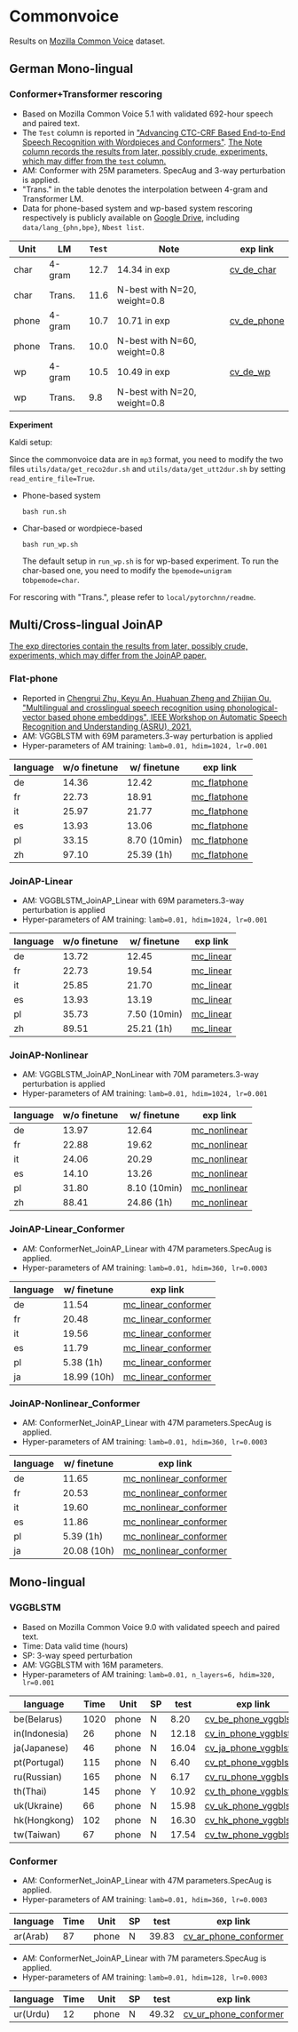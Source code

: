 # Commonvoice

Results on [Mozilla Common Voice](https://commonvoice.mozilla.org/zh-CN) dataset.

## German Mono-lingual

### Conformer+Transformer rescoring

* Based on Mozilla Common Voice 5.1 with validated 692-hour speech and paired text.
* The `Test` column is reported in ["Advancing CTC-CRF Based End-to-End Speech Recognition with Wordpieces and Conformers"](https://arxiv.org/abs/2107.03007). <u>The Note column records the results from later, possibly crude, experiments, which may differ from the `test` column.</u>
* AM: Conformer with 25M parameters. SpecAug and 3-way perturbation is applied.
* "Trans." in the table denotes the interpolation between 4-gram and Transformer LM.
* Data for phone-based system and wp-based system rescoring respectively is publicly available on [Google Drive](https://drive.google.com/file/d/1u4C25P21ZdhytgiZbBSsO-4XSg49QIeO/view?usp=sharing), including `data/lang_{phn,bpe}`, `Nbest list`. 

| Unit                     | LM     | `Test` | Note                        | exp link |
| ------------------------ | ------ | ---- | ---------------------------- | --- |
| char  | 4-gram | 12.7 | 14.34 in exp                        | [cv_de_char](exp/cv_de_char) |
| char                     | Trans. | 11.6 | N-best with N=20, weight=0.8 | |
| phone | 4-gram | 10.7 | 10.71 in exp                        | [cv_de_phone](exp/cv_de_phone) |
| phone                    | Trans. | 10.0 | N-best with N=60, weight=0.8 | |
| wp       | 4-gram | 10.5 | 10.49 in exp                         | [cv_de_wp](exp/cv_de_wp) |
| wp                       | Trans. | 9.8  | N-best with N=20, weight=0.8 | |

**Experiment**

Kaldi setup:

Since the commonvoice data are in `mp3` format, you need to modify the two files `utils/data/get_reco2dur.sh` and `utils/data/get_utt2dur.sh` by setting `read_entire_file=True`.

* Phone-based system

  ```shell
  bash run.sh
  ```

* Char-based or wordpiece-based

  ```shell
  bash run_wp.sh
  ```

  The default setup in `run_wp.sh` is for wp-based experiment. To run the char-based one, you need to modify the `bpemode=unigram` to`bpemode=char`.

For rescoring with "Trans.", please refer to `local/pytorchnn/readme`.

## Multi/Cross-lingual JoinAP

<u>The exp directories contain the results from later, possibly crude, experiments, which may differ from [the JoinAP paper](http://oa.ee.tsinghua.edu.cn/~ouzhijian/pdf/ASRU21_JoinAP.pdf).</u>

### Flat-phone

* Reported in [Chengrui Zhu, Keyu An, Huahuan Zheng and Zhijian Ou, "Multilingual and crosslingual speech recognition using phonological-vector based phone embeddings", IEEE Workshop on Automatic Speech Recognition and Understanding (ASRU), 2021.](http://oa.ee.tsinghua.edu.cn/~ouzhijian/pdf/ASRU21_JoinAP.pdf)
* AM: VGGBLSTM with 69M parameters.3-way perturbation is applied
* Hyper-parameters of AM training: `lamb=0.01, hdim=1024, lr=0.001`

|language|w/o finetune|w/ finetune| exp link |
|---|---|---| --- |
|de|14.36|12.42| [mc_flatphone](exp/mc_flatphone) |
|fr|22.73|18.91| [mc_flatphone](exp/mc_flatphone) |
|it|25.97|21.77| [mc_flatphone](exp/mc_flatphone) |
|es|13.93|13.06| [mc_flatphone](exp/mc_flatphone) |
|pl|33.15|8.70 (10min)| [mc_flatphone](exp/mc_flatphone) |
|zh|97.10|25.39 (1h)| [mc_flatphone](exp/mc_flatphone) |

### JoinAP-Linear

* AM: VGGBLSTM_JoinAP_Linear with 69M parameters.3-way perturbation is applied
* Hyper-parameters of AM training: `lamb=0.01, hdim=1024, lr=0.001`

|language|w/o finetune| w/ finetune| exp link |
|---|---|---| --- |
|de|13.72|12.45|[mc_linear](exp/mc_linear) |
|fr|22.73|19.54|[mc_linear](exp/mc_linear) |
|it|25.85|21.70|[mc_linear](exp/mc_linear) |
|es|13.93|13.19|[mc_linear](exp/mc_linear) |
|pl|35.73 |7.50 (10min)|[mc_linear](exp/mc_linear) |
|zh|89.51 |25.21 (1h)|[mc_linear](exp/mc_linear) |

### JoinAP-Nonlinear

* AM: VGGBLSTM_JoinAP_NonLinear with 70M parameters.3-way perturbation is applied
* Hyper-parameters of AM training: `lamb=0.01, hdim=1024, lr=0.001`

|language|w/o finetune| w/ finetune| exp link |
|---|---|---| --- |
|de|13.97|12.64| [mc_nonlinear](exp/mc_nonlinear) |
|fr|22.88|19.62|[mc_nonlinear](exp/mc_nonlinear) |
|it|24.06|20.29|[mc_nonlinear](exp/mc_nonlinear) |
|es|14.10|13.26|[mc_nonlinear](exp/mc_nonlinear) |
|pl|31.80 |8.10 (10min)|[mc_nonlinear](exp/mc_nonlinear) |
|zh|88.41 |24.86 (1h)|[mc_nonlinear](exp/mc_nonlinear) |

### JoinAP-Linear_Conformer

* AM: ConformerNet_JoinAP_Linear with 47M parameters.SpecAug is applied.
* Hyper-parameters of AM training: `lamb=0.01, hdim=360, lr=0.0003`

|language|w/ finetune | exp link          |
|---|-------------------------------| -------- |
|de|11.54| [mc_linear_conformer](exp/mc_linear_conformer/) |
|fr|20.48| [mc_linear_conformer](exp/mc_linear_conformer/) |
|it|19.56| [mc_linear_conformer](exp/mc_linear_conformer/) |
|es|11.79| [mc_linear_conformer](exp/mc_linear_conformer/) |
|pl|5.38 (1h)| [mc_linear_conformer](exp/mc_linear_conformer/) |
|ja|18.99 (10h)| [mc_linear_conformer](exp/mc_linear_conformer/) |

### JoinAP-Nonlinear_Conformer

* AM: ConformerNet_JoinAP_Linear with 47M parameters.SpecAug is applied.
* Hyper-parameters of AM training: `lamb=0.01, hdim=360, lr=0.0003`

|language|w/ finetune | exp link          |
|---|-------------------------------| -------- |
|de|11.65| [mc_nonlinear_conformer](exp/mc_nonlinear_conformer/) |
|fr|20.53| [mc_nonlinear_conformer](exp/mc_nonlinear_conformer/) |
|it|19.60| [mc_nonlinear_conformer](exp/mc_nonlinear_conformer/) |
|es|11.86| [mc_nonlinear_conformer](exp/mc_nonlinear_conformer/) |
|pl|5.39 (1h)|[mc_nonlinear_conformer](exp/mc_nonlinear_conformer/) |
|ja|20.08 (10h)| [mc_nonlinear_conformer](exp/mc_nonlinear_conformer/) |

## Mono-lingual

### VGGBLSTM 

* Based on Mozilla Common Voice 9.0 with validated speech and paired text.
* Time: Data valid time (hours)
* SP: 3-way speed perturbation
* AM: VGGBLSTM with 16M parameters.
* Hyper-parameters of AM training: `lamb=0.01, n_layers=6, hdim=320, lr=0.001`

|language|Time |Unit |SP |test| exp link |
|--------|-----|-----|---|----|----------|
| be(Belarus)     | 1020 | phone| N | 8.20 | [cv_be_phone_vggblstm](exp/cv_be_phone_vggblstm/) |
| in(Indonesia)     | 26    | phone | N | 12.18 | [cv_in_phone_vggblstm](exp/cv_in_phone_vggblstm/) |
| ja(Japanese)     | 46    | phone | N | 16.04 | [cv_ja_phone_vggblstm](exp/cv_ja_phone_vggblstm/) |
| pt(Portugal)     | 115   | phone | N | 6.40  | [cv_pt_phone_vggblstm](exp/cv_pt_phone_vggblstm/) |
| ru(Russian)     | 165   | phone | N | 6.17  | [cv_ru_phone_vggblstm](exp/cv_ru_phone_vggblstm/) |
| th(Thai)     | 145   | phone | Y | 10.92 | [cv_th_phone_vggblstm](exp/cv_th_phone_vggblstm/) |
| uk(Ukraine)     | 66    | phone | N | 15.98 | [cv_uk_phone_vggblstm](exp/cv_uk_phone_vggblstm/) |
| hk(Hongkong)     | 102   | phone | N | 16.30 | [cv_hk_phone_vggblstm](exp/cv_hk_phone_vggblstm/) |
| tw(Taiwan)     | 67    | phone | N | 17.54 | [cv_tw_phone_vggblstm](exp/cv_tw_phone_vggblstm/) |   

### Conformer

* AM: ConformerNet_JoinAP_Linear with 47M parameters.SpecAug is applied.
* Hyper-parameters of AM training: `lamb=0.01, hdim=360, lr=0.0003`

|language|Time |Unit |SP |test| exp link |
|--------|-----|-----|---|----|----------|
| ar(Arab)     | 87  | phone | N | 39.83 | [cv_ar_phone_conformer](exp/cv_ar_phone_conformer/) |

* AM: ConformerNet_JoinAP_Linear with 7M parameters.SpecAug is applied.
* Hyper-parameters of AM training: `lamb=0.01, hdim=128, lr=0.0003`

|language|Time |Unit |SP |test| exp link |
|--------|-----|-----|---|----|----------|
| ur(Urdu)     | 12  | phone | N | 49.32| [cv_ur_phone_conformer](exp/cv_ur_phone_conformer/) |